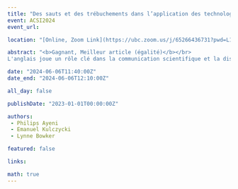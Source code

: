 ```yaml
---
title: "Des sauts et des trébuchements dans l’application des technologies de traduction à la communication scientifique"
event: ACSI2024
event_url: 

location: "[Online, Zoom Link](https://ubc.zoom.us/j/65266436731?pwd=L1dJRGwrYjNueldyUkFwZXZvc2dpUT09)"

abstract: "<b>Gagnant, Meilleur article (égalité)</b></br>
L'anglais joue un rôle clé dans la communication scientifique et la distribution des ressources, mais l'utilisation d'une seule langue pour la recherche a des conséquences sur les universitaires, la science et la société. Pour créer un écosystème de communication scientifique plus équitable et diversifié sur le plan linguistique, un soutien est nécessaire pour garantir que les chercheurs puissent lire les travaux des autres. Les technologies linguistiques telles que les outils de traduction automatique (par exemple Google Translate) pourraient potentiellement jouer un rôle, mais on sait peu de choses sur si, comment et dans quelle mesure ces outils sont utilisés par les universitaires. Cette revue systématique s'est concentrée sur l'état actuel des technologies linguistiques au sein de l'écosystème de la communication scientifique, révélant à la fois les sauts et les échecs du processus."

date: "2024-06-06T11:40:00Z"
date_end: "2024-06-06T12:10:00Z"

all_day: false

publishDate: "2023-01-01T00:00:00Z"

authors:
 - Philips Ayeni
 - Emanuel Kulczycki
 - Lynne Bowker

featured: false

links:

math: true
---
```




